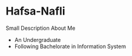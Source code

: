 # Hafsa-Nafli
Small Description About Me
<ul>
<li>An Undergraduate</li>
<li>Following Bachelorate in Information System</li>
</ul>

